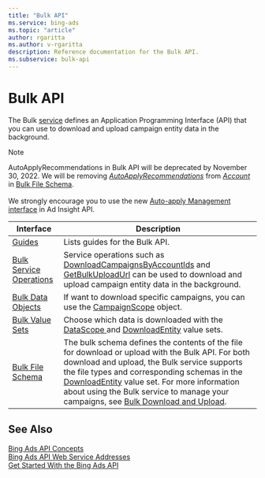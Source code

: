 ```yaml
---
title: "Bulk API"
ms.service: bing-ads
ms.topic: "article"
author: rgaritta
ms.author: v-rgaritta
description: Reference documentation for the Bulk API.
ms.subservice: bulk-api
---
```

# Bulk API
The Bulk [service](../guides/web-service-addresses.md) defines an Application Programming Interface (API) that you can use to download and upload campaign entity data in the background.

> [!NOTE]
> AutoApplyRecommendations in Bulk API will be deprecated by November 30, 2022. We will be removing [*AutoApplyRecommendations*](account.md#autoapplyrecommendations) from [*Account*](account.md) in [Bulk File Schema](bulk-file-schema.md).<br/><br/>
We strongly encourage you to use the new [Auto-apply Management interface](../guides/ad-insights-auto-apply-management.md) in Ad Insight API.

|Interface|Description|
|---------|---------|
|[Guides](../guides/bulk-guides.md)|Lists guides for the Bulk API.|
|[Bulk Service Operations](bulk-service-operations.md)|Service operations such as [DownloadCampaignsByAccountIds](downloadcampaignsbyaccountids.md) and [GetBulkUploadUrl](getbulkuploadurl.md) can be used to download and upload campaign entity data in the background.|
|[Bulk Data Objects](bulk-data-objects.md)|If want to download specific campaigns, you can use the [CampaignScope](campaignscope.md) object.|
|[Bulk Value Sets](bulk-value-sets.md)|Choose which data is downloaded with the [DataScope ](datascope.md) and [DownloadEntity](downloadentity.md) value sets.|
|[Bulk File Schema](bulk-file-schema.md)|The bulk schema defines the contents of the file for download or upload with the Bulk API. For both download and upload, the Bulk service supports the file types and corresponding schemas in the [DownloadEntity](downloadentity.md) value set. For more information about using the Bulk service to manage your campaigns, see [Bulk Download and Upload](../guides/bulk-download-upload.md). |

## See Also

[Bing Ads API Concepts](../guides/concepts.md)  
[Bing Ads API Web Service Addresses](../guides/web-service-addresses.md)  
[Get Started With the Bing Ads API](../guides/get-started.md)
